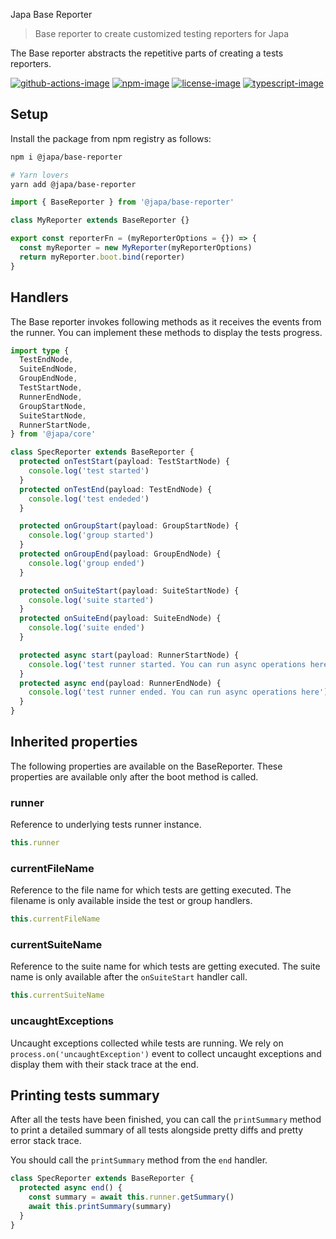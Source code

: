 Japa Base Reporter
> Base reporter to create customized testing reporters for Japa

The Base reporter abstracts the repetitive parts of creating a tests reporters. 

[![github-actions-image]][github-actions-url] [![npm-image]][npm-url] [![license-image]][license-url] [![typescript-image]][typescript-url]

## Setup
Install the package from npm registry as follows:

```sh
npm i @japa/base-reporter

# Yarn lovers
yarn add @japa/base-reporter
```

```ts
import { BaseReporter } from '@japa/base-reporter'

class MyReporter extends BaseReporter {}

export const reporterFn = (myReporterOptions = {}) => {
  const myReporter = new MyReporter(myReporterOptions)
  return myReporter.boot.bind(reporter)
}
```

## Handlers
The Base reporter invokes following methods as it receives the events from the runner. You can implement these methods to display the tests progress.

```ts
import type {
  TestEndNode,
  SuiteEndNode,
  GroupEndNode,
  TestStartNode,
  RunnerEndNode,
  GroupStartNode,
  SuiteStartNode,
  RunnerStartNode,
} from '@japa/core'

class SpecReporter extends BaseReporter {
  protected onTestStart(payload: TestStartNode) {
    console.log('test started')
  }
  protected onTestEnd(payload: TestEndNode) {
    console.log('test endeded')
  }

  protected onGroupStart(payload: GroupStartNode) {
    console.log('group started')
  }
  protected onGroupEnd(payload: GroupEndNode) {
    console.log('group ended')
  }

  protected onSuiteStart(payload: SuiteStartNode) {
    console.log('suite started')
  }
  protected onSuiteEnd(payload: SuiteEndNode) {
    console.log('suite ended')
  }

  protected async start(payload: RunnerStartNode) {
    console.log('test runner started. You can run async operations here')
  }
  protected async end(payload: RunnerEndNode) {
    console.log('test runner ended. You can run async operations here')
  }
}
```

## Inherited properties
The following properties are available on the BaseReporter. These properties are available only after the boot method is called.

### runner
Reference to underlying tests runner instance.

```ts
this.runner
```

### currentFileName
Reference to the file name for which tests are getting executed. The filename is only available inside the test or group handlers.

```ts
this.currentFileName
```

### currentSuiteName
Reference to the suite name for which tests are getting executed. The suite name is only available after the `onSuiteStart` handler call.

```ts
this.currentSuiteName
```

### uncaughtExceptions
Uncaught exceptions collected while tests are running. We rely on `process.on('uncaughtException')` event to collect uncaught exceptions and display them with their stack trace at the end.

## Printing tests summary
After all the tests have been finished, you can call the `printSummary` method to print a detailed summary of all tests alongside pretty diffs and pretty error stack trace.

You should call the `printSummary` method from the `end` handler.

```ts
class SpecReporter extends BaseReporter {
  protected async end() {
    const summary = await this.runner.getSummary()
    await this.printSummary(summary)
  }
}
```

[github-actions-image]: https://img.shields.io/github/workflow/status/japa/base-reporter/test?style=for-the-badge

[github-actions-url]: https://github.com/japa/base-reporter/actions/workflows/test.yml "github-actions"

[npm-image]: https://img.shields.io/npm/v/@japa/base-reporter.svg?style=for-the-badge&logo=npm
[npm-url]: https://npmjs.org/package/@japa/base-reporter "npm"

[license-image]: https://img.shields.io/npm/l/@japa/base-reporter?color=blueviolet&style=for-the-badge
[license-url]: LICENSE.md "license"

[typescript-image]: https://img.shields.io/badge/Typescript-294E80.svg?style=for-the-badge&logo=typescript
[typescript-url]:  "typescript"
